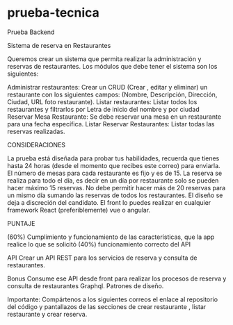 # prueba-tecnica
Prueba Backend

Sistema de reserva en Restaurantes

Queremos crear un sistema que permita realizar la administración y reservas de restaurantes. Los módulos que debe tener el sistema son los siguientes:

Administrar restaurantes: Crear un CRUD (Crear , editar y eliminar) un restaurante con los siguientes  campos: (Nombre, Descripción, Dirección, Ciudad, URL foto restaurante).
Listar restaurantes: Listar todos los restaurantes y filtrarlos por Letra de inicio del nombre y por ciudad
Reservar Mesa Restaurante: Se debe reservar una mesa en un restaurante para una fecha específica.
Listar Reservar Restaurantes: Listar todas las reservas realizadas.
 

CONSIDERACIONES 

La prueba está diseñada para probar tus habilidades, recuerda que tienes hasta  24 horas (desde el momento que recibes este correo) para enviarla.
El número de mesas para cada restaurante es fijo y es de 15.
La reserva se realiza para todo el día, es decir en un día por restaurante solo se pueden hacer máximo 15 reservas.
No debe permitir hacer más de 20 reservas para un mismo día sumando las reservas de todos los restaurantes.
El diseño se deja a discreción del candidato.
El front lo puedes realizar en cualquier framework React (preferiblemente) vue o angular.
 

PUNTAJE 

(60%) Cumplimiento y funcionamiento de las características, que la app realice lo que se solicitó
(40%) funcionamiento correcto del API
 

API
Crear un API REST para los servicios de reserva y consulta de restaurantes.

Bonus
Consume ese API desde front para realizar los procesos de reserva y consulta de restaurantes
Graphql.
Patrones de diseño.
 

Importante: Compártenos a los siguientes correos el enlace al repositorio del código y  pantallazos de las secciones de crear restaurante , listar restaurante y crear reserva.


